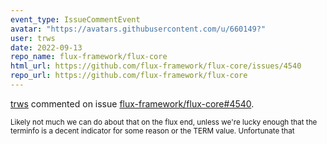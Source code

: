 ```yaml
---
event_type: IssueCommentEvent
avatar: "https://avatars.githubusercontent.com/u/660149?"
user: trws
date: 2022-09-13
repo_name: flux-framework/flux-core
html_url: https://github.com/flux-framework/flux-core/issues/4540
repo_url: https://github.com/flux-framework/flux-core
---
```


<a href='https://github.com/trws' target='_blank'>trws</a> commented on issue <a href='https://github.com/flux-framework/flux-core/issues/4540' target='_blank'>flux-framework/flux-core#4540</a>.

<small>Likely not much we can do about that on the flux end, unless we're lucky enough that the terminfo is a decent indicator for some reason or the TERM value.  Unfortunate that 